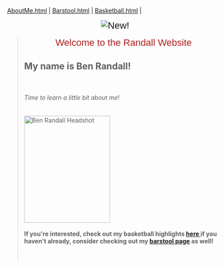 <!DOCTYPE html>
<html>
</head>
<body>
<html>
<head>
  <title>Randall Website</title>
<link href="StyleSheet.css" rel="stylesheet"> 
</head>
<body>
<p></p>
 <nav>
  <a href="https://github.com/brandall17/Randall-Website/blob/main/README.md">AboutMe.html</a> |
  <a href="https://github.com/brandall17/Randall-Website/blob/barstool/README.md">Barstool.html</a> |
  <a href="https://github.com/brandall17/Randall-Website/blob/basketball/README.md">Basketball.html</a> |
</nav>
<p style="text-align: center;"><span style="font-size:22px;"><span style="font-family:arial,helvetica,sans-serif;"><img alt="New!" id="_x0000_i1025" src="new5.gif" /></span></span><strong><span style="font-size:36px;"><span style="font-family: "Lucida Console", "Courier New", monospace;"></span></span></strong></p>
<p style="text-align: center;"></p>
<blockquote>
<p style="text-align: center;"><span style="font-size:22px;"><span style="font-family:arial,helvetica,sans-serif;"><span style="color:#B22222;">Welcome to the Randall Website 
<h2> <strong>My name is Ben Randall</strong>!</span></h2><br />
<br />
<em>Time to learn a little bit about me</em>!<br />
<br />
<br />
<img src= https://pbs.twimg.com/media/EuxFEepXUAMDnJ_?format=jpg&name=small alt="Ben Randall Headshot" width="200" height="250"<br />
<br />
<br /> <strong>
If you're interested, check out my basketball highlights <a href="https://github.com/brandall17/Randall-Website/blob/basketball/README.md"> here </a>if you haven&#39;t already, consider checking out my <a href= "https://github.com/brandall17/Randall-Website/blob/barstool/README.md"> barstool page</a> as well! </span></span> </strong> <br />
<br />
<br />
<!--[endif]--><o:p></o:p></p>
</blockquote>
</body>
<br />
<br />
<!--[endif]--><o:p></o:p></p>
</blockquote>
</body>
</html>
